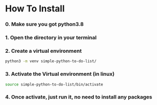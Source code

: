 # How To Install
### 0. Make sure you got python3.8
### 1. Open the directory in your terminal
### 2. Create a virtual environment
 ```bash
 python3 -m venv simple-python-to-do-list/
 ```
### 3. Activate the Virtual environment (in linux)
 ```bash
 source simple-python-to-do-list/bin/activate
 ```
### 4. Once activate, just run it, no need to install any packages
